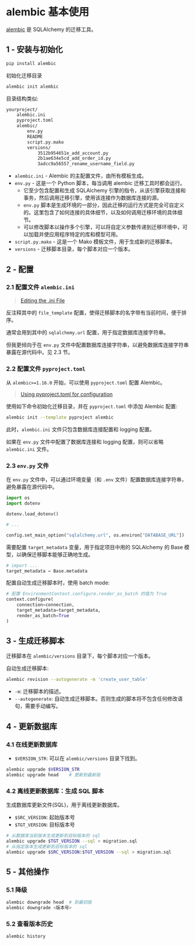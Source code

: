 # alembic 基本使用

[alembic](https://github.com/sqlalchemy/alembic) 是 SQLAlchemy 的迁移工具。

## 1 - 安装与初始化

```bash
pip install alembic
```

初始化迁移目录

```bash
alembic init alembic
```

目录结构类似:

```bash
yourproject/
    alembic.ini
    pyproject.toml
    alembic/
        env.py
        README
        script.py.mako
        versions/
            3512b954651e_add_account.py
            2b1ae634e5cd_add_order_id.py
            3adcc9a56557_rename_username_field.py
```

* `alembic.ini` - Alembic 的主配置文件，由所有模板生成。
* `env.py` - 这是一个 Python 脚本，每当调用 alembic 迁移工具时都会运行。
  * 它至少包含配置和生成 SQLAlchemy 引擎的指令，从该引擎获取连接和事务，然后调用迁移引擎，使用该连接作为数据库连接的源。
  * `env.py` 脚本是生成环境的一部分，因此迁移的运行方式是完全可自定义的。这里包含了如何连接的具体细节，以及如何调用迁移环境的具体细节。
  * 可以修改脚本以操作多个引擎，可以将自定义参数传递到迁移环境中，可以加载并使应用程序特定的库和模型可用。
* `script.py.mako` - 这是一个 Mako 模板文件，用于生成新的迁移脚本。
* `versions` - 迁移脚本目录，每个脚本对应一个版本。

## 2 - 配置

### 2.1 配置文件 `alembic.ini`

> [Editing the .ini File](https://alembic.sqlalchemy.org/en/latest/tutorial.html#editing-the-ini-file)

反注释其中的 `file_template` 配置，使得迁移脚本的名字带有当前时间，便于排序。

通常会用到其中的 `sqlalchemy.url` 配置，用于指定数据库连接字符串。

但我更倾向于在 `env.py` 文件中配置数据库连接字符串，以避免数据库连接字符串暴露在源代码中。见 2.3 节。

### 2.2 配置文件 `pyproject.toml`

从 `alembic>=1.16.0` 开始，可以使用 `pyproject.toml` 配置 Alembic。

> [Using pyproject.toml for configuration](https://alembic.sqlalchemy.org/en/latest/tutorial.html#using-pyproject-toml-for-configuration)

使用如下命令初始化迁移目录，并在 `pyproject.toml` 中添加 Alembic 配置:

```bash
alembic init --template pyproject alembic
```

此时，`alembic.ini` 文件只包含数据库连接配置和 logging 配置。

如果在 `env.py` 文件中配置了数据库连接和 logging 配置，则可以省略 `alembic.ini` 文件。

### 2.3 `env.py` 文件

在 `env.py` 文件中，可以通过环境变量（和 `.env` 文件）配置数据库连接字符串，避免暴露在源代码中。

```python
import os
import dotenv

dotenv.load_dotenv()

# ...

config.set_main_option("sqlalchemy.url", os.environ["DATABASE_URL"])
```

需要配置 `target_metadata` 变量，用于指定项目中用的 SQLAlchemy 的 Base 模型，以确保迁移脚本能够正确地生成。

```python
# import ...
target_metadata = Base.metadata
```

配置自动生成迁移脚本时，使用 batch mode:

```python
# 配置 EnvironmentContext.configure.render_as_batch 的值为 True
context.configure(
    connection=connection,
    target_metadata=target_metadata,
    render_as_batch=True
)
```

## 3 - 生成迁移脚本

迁移脚本在 `alembic/versions` 目录下，每个脚本对应一个版本。

自动生成迁移脚本:

```bash
alembic revision --autogenerate -m 'create_user_table'
```

* `-m`: 迁移脚本的描述。
* `--autogenerate`: 自动生成迁移脚本。否则生成的脚本将不包含任何修改语句，需要手动编写。

## 4 - 更新数据库

### 4.1 在线更新数据库

* `$VERSION_STR`: 可以在 `alembic/versions` 目录下找到。

```bash
alembic upgrade $VERSION_STR
alembic upgrade head    # 更新到最新版
```

### 4.2 离线更新数据库：生成 SQL 脚本

生成数据库更新文件(SQL)，用于离线更新数据库。

* `$SRC_VERSION`: 起始版本号
* `$TGT_VERSION`: 目标版本号

```bash
# 从数据库当前版本生成更新到目标版本的 sql
alembic upgrade $TGT_VERSION --sql > migration.sql
# 从指定版本生成更新到目标版本的 sql
alembic upgrade $SRC_VERSION:$TGT_VERSION --sql > migration.sql
```

## 5 - 其他操作

### 5.1 降级

```bash
alembic downgrade head  # 到最初版
alembic downgrade <版本号>
```

### 5.2 查看版本历史

```bash
alembic history
```
